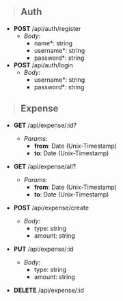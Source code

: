 > ## Auth

- **POST** /api/auth/register
  - _Body_:
    - name\*: string
    - username\*: string
    - password\*: string
- **POST** /api/auth/login
  - _Body_:
    - username\*: string
    - password\*: string

> ## Expense

- **GET** /api/expense/:id?

  - _Params_:
    - **from**: Date (Unix-Timestamp)
    - **to**: Date (Unix-Timestamp)

- **GET** /api/expense/all?

  - _Params_:
    - **from**: Date (Unix-Timestamp)
    - **to**: Date (Unix-Timestamp)

- **POST** /api/expense/create

  - _Body_:
    - type: string
    - amount: string

- **PUT** /api/expense/:id

  - _Body_:
    - type: string
    - amount: string

- **DELETE** /api/expense/:id
